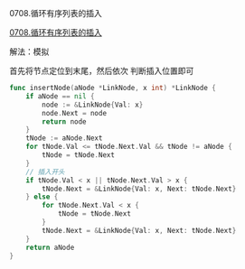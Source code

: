 0708.循环有序列表的插入

[0708.循环有序列表的插入](https://leetcode.cn/problems/insert-into-a-sorted-circular-linked-list/)



解法：模拟



首先将节点定位到末尾，然后依次 判断插入位置即可



```go
func insertNode(aNode *LinkNode, x int) *LinkNode {
	if aNode == nil {
		node := &LinkNode{Val: x}
		node.Next = node
		return node
	}
	tNode := aNode.Next
	for tNode.Val <= tNode.Next.Val && tNode != aNode {
		tNode = tNode.Next
	}
	// 插入开头
	if tNode.Val < x || tNode.Next.Val > x {
		tNode.Next = &LinkNode{Val: x, Next: tNode.Next}
	} else {
		for tNode.Next.Val < x {
			tNode = tNode.Next
		}
		tNode.Next = &LinkNode{Val: x, Next: tNode.Next}
	}
	return aNode
}

```


